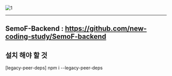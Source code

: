 ![1](https://user-images.githubusercontent.com/113497486/228439056-adb231ed-afe6-49da-a97d-069e5d55fcd4.png)

--------------
## SemoF-Backend : https://github.com/new-coding-study/SemoF-backend


## 설치 해야 할 것
[legacy-peer-deps] npm i --legacy-peer-deps
